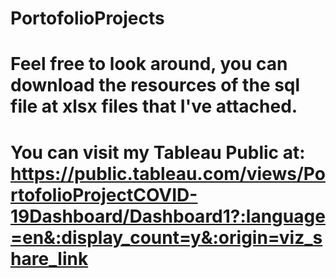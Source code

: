 # PortofolioProjects
# Feel free to look around, you can download the resources of the sql file at xlsx files that I've attached.
# You can visit my Tableau Public at: https://public.tableau.com/views/PortofolioProjectCOVID-19Dashboard/Dashboard1?:language=en&:display_count=y&:origin=viz_share_link
